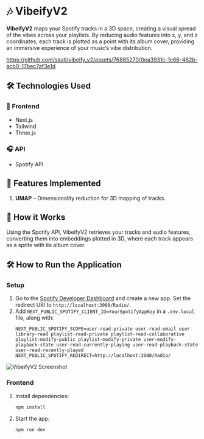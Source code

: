 
# 🎶 VibeifyV2

**VibeifyV2** maps your Spotify tracks in a 3D space, creating a visual spread of the vibes across your playlists. By reducing audio features into x, y, and z coordinates, each track is plotted as a point with its album cover, providing an immersive experience of your music’s vibe distribution.

https://github.com/ssutl/vibeify_v2/assets/76885270/0ea3931c-1c66-462b-acb0-17bec7af3e1d

## 🛠️ Technologies Used

### 🎨 Frontend
- Next.js
- Tailwind
- Three.js

### 🎧 API
- Spotify API

## 🌟 Features Implemented
1. **UMAP** – Dimensionality reduction for 3D mapping of tracks.

## 🚀 How it Works

Using the Spotify API, VibeifyV2 retrieves your tracks and audio features, converting them into embeddings plotted in 3D, where each track appears as a sprite with its album cover.

## 🛠️ How to Run the Application

### Setup

1. Go to the [Spotify Developer Dashboard](https://developer.spotify.com/dashboard) and create a new app. Set the redirect URI to `http://localhost:3000/Radio/`.
2. Add `NEXT_PUBLIC_SPOTIFY_CLIENT_ID=YourSpotifyAppKey` in a `.env.local` file, along with:
   ```plaintext
   NEXT_PUBLIC_SPOTIFY_SCOPE=user-read-private user-read-email user-library-read playlist-read-private playlist-read-collaborative playlist-modify-public playlist-modify-private user-modify-playback-state user-read-currently-playing user-read-playback-state user-read-recently-played
   NEXT_PUBLIC_SPOTIFY_REDIRECT=http://localhost:3000/Radio/
   ```

![VibeifyV2 Screenshot](https://github.com/ssutl/vibeify_v2/assets/76885270/73411b9f-dfa9-428f-a4bb-72ab0c69d0c7)

### Frontend

1. Install dependencies:
   ```bash
   npm install
   ```
2. Start the app:
   ```bash
   npm run dev
   ```
